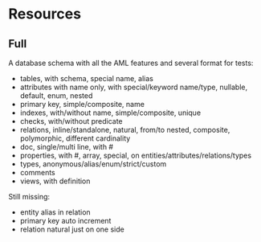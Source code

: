 # Resources

## Full

A database schema with all the AML features and several format for tests:

- tables, with schema, special name, alias
- attributes with name only, with special/keyword name/type, nullable, default, enum, nested
- primary key, simple/composite, name
- indexes, with/without name, simple/composite, unique
- checks, with/without predicate
- relations, inline/standalone, natural, from/to nested, composite, polymorphic, different cardinality
- doc, single/multi line, with #
- properties, with #, array, special, on entities/attributes/relations/types
- types, anonymous/alias/enum/strict/custom
- comments
- views, with definition

Still missing:

- entity alias in relation
- primary key auto increment
- relation natural just on one side

